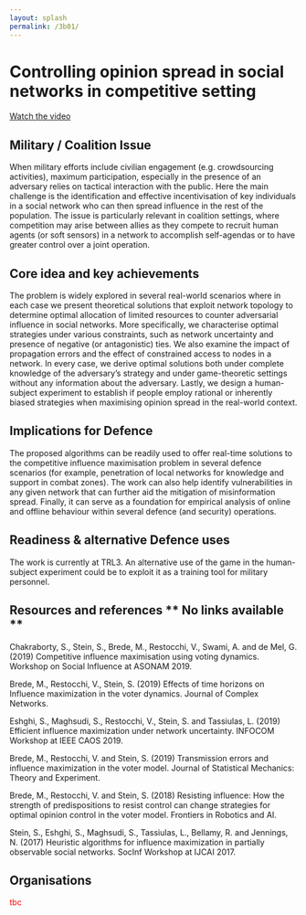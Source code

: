 ```yaml
---
layout: splash
permalink: /3b01/
---
```


# Controlling opinion spread in social networks in competitive setting

[Watch the video](https://ibm.box.com/s/kmupsmey6gjsisboghphcaz96qznl2jz)

## Military / Coalition Issue
When military efforts include civilian engagement (e.g. crowdsourcing activities), maximum participation, especially in the presence of an adversary relies on tactical interaction with the public. Here the main challenge is the identification and effective incentivisation of key individuals in a social network who can then spread influence in the rest of the population. The issue is particularly relevant in coalition settings, where competition may arise between allies as they compete to recruit human agents (or soft sensors) in a network to accomplish self-agendas or to have greater control over a joint operation.   

## Core idea and key achievements
The problem is widely explored in several real-world scenarios where in each case we present theoretical solutions that exploit network topology to determine optimal allocation of limited resources to counter adversarial influence in social networks. More specifically, we characterise optimal strategies under various constraints, such as network uncertainty and presence of negative (or antagonistic) ties. We also examine the impact of propagation errors and the effect of constrained access to nodes in a network. In every case, we derive optimal solutions both under complete knowledge of the adversary’s strategy and under game-theoretic settings without any information about the adversary. Lastly, we design a human-subject experiment to establish if people employ rational or inherently biased strategies when maximising opinion spread in the real-world context. 

## Implications for Defence
The proposed algorithms can be readily used to offer real-time solutions to the competitive influence maximisation problem in several defence scenarios (for example, penetration of local networks for knowledge and support in combat zones). The work can also help identify vulnerabilities in any given network that can further aid the mitigation of misinformation spread. Finally, it can serve as a foundation for empirical analysis of online and offline behaviour within several defence (and security) operations.

## Readiness & alternative Defence uses
The work is currently at TRL3. An alternative use of the game in the human-subject experiment could be to exploit it as a training tool for military personnel. 

<!-- ![image info](/dais/achievements/images/1a02_figure1.jpg) -->

## Resources and references  ** No links available **
Chakraborty, S., Stein, S., Brede, M., Restocchi, V., Swami, A. and de Mel, G. (2019) 
Competitive influence maximisation using voting dynamics. Workshop on Social Influence at ASONAM 2019.

Brede, M., Restocchi, V.,  Stein, S. (2019) 
Effects of time horizons on Influence maximization in the voter dynamics. Journal of Complex Networks.

Eshghi, S., Maghsudi, S., Restocchi, V., Stein, S. and Tassiulas, L. (2019) 
Efficient influence maximization under network uncertainty.  INFOCOM Workshop at IEEE CAOS 2019.

Brede, M., Restocchi, V. and Stein, S. (2019) 
Transmission errors and influence maximization in the voter model. Journal of Statistical Mechanics: Theory and Experiment.

Brede, M., Restocchi, V. and Stein, S. (2018) 
Resisting influence: How the strength of predispositions to resist control can change strategies for optimal opinion control in the voter model. Frontiers in Robotics and AI.

Stein, S., Eshghi, S., Maghsudi, S., Tassiulas, L., Bellamy, R. and Jennings, N. (2017) 
Heuristic algorithms for influence maximization in partially observable social networks. SocInf Workshop at IJCAI 2017.


## Organisations
<span style="color:red">tbc</span>
